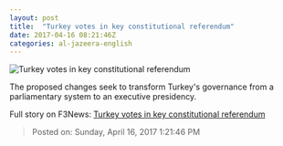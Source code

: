 ```yaml
---
layout: post
title:  "Turkey votes in key constitutional referendum"
date: 2017-04-16 08:21:46Z
categories: al-jazeera-english
---
```


![Turkey votes in key constitutional referendum](http://www.aljazeera.com/mritems/Images/2017/4/16/f0172286cc1646ac9ad94fb734786f75_18.jpg)

The proposed changes seek to transform Turkey's governance from a parliamentary system to an executive presidency.


Full story on F3News: [Turkey votes in key constitutional referendum](http://www.f3nws.com/n/jDmz3H)

> Posted on: Sunday, April 16, 2017 1:21:46 PM
